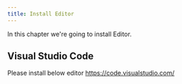 ```yaml
---
title: Install Editor
---
```


In this chapter we're going to install Editor.

## Visual Studio Code
Please install below editor
https://code.visualstudio.com/